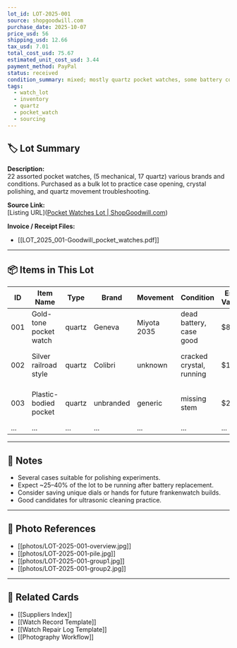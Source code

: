 ```yaml
---
lot_id: LOT-2025-001
source: shopgoodwill.com
purchase_date: 2025-10-07
price_usd: 56
shipping_usd: 12.66
tax_usd: 7.01
total_cost_usd: 75.67
estimated_unit_cost_usd: 3.44
payment_method: PayPal
status: received
condition_summary: mixed; mostly quartz pocket watches, some battery corrosion and missing crystals
tags:
  - watch_lot
  - inventory
  - quartz
  - pocket_watch
  - sourcing
---
```


## 🏷️ Lot Summary
**Description:**  
22 assorted pocket watches, (5 mechanical, 17 quartz) various brands and conditions. Purchased as a bulk lot to practice case opening, crystal polishing, and quartz movement troubleshooting.  

**Source Link:**  
[Listing URL]([Pocket Watches Lot | ShopGoodwill.com](https://shopgoodwill.com/item/243781064?sc_src=email_1371705&sc_lid=229527549&sc_llid=28040232))  

**Invoice / Receipt Files:**  
- [[LOT_2025_001-Goodwill_pocket_watches.pdf]]

---

## 📦 Items in This Lot
| ID  | Item Name              | Type   | Brand     | Movement    | Condition                | Est. Value | Link                             |
| --- | ---------------------- | ------ | --------- | ----------- | ------------------------ | ---------- | -------------------------------- |
| 001 | Gold-tone pocket watch | quartz | Geneva    | Miyota 2035 | dead battery, case good  | $8         | [[Watch-Geneva-Goldtone-001]]    |
| 002 | Silver railroad style  | quartz | Colibri   | unknown     | cracked crystal, running | $10        | [[Watch-Colibri-SilverRail-002]] |
| 003 | Plastic-bodied pocket  | quartz | unbranded | generic     | missing stem             | $2         | [[Watch-Plastic-Generic-003]]    |
| ... | ...                    | ...    | ...       | ...         | ...                      | ...        | ...                              |

---

## 🧩 Notes
- Several cases suitable for polishing experiments.
- Expect ~25–40% of the lot to be running after battery replacement.
- Consider saving unique dials or hands for future frankenwatch builds.
- Good candidates for ultrasonic cleaning practice.

---

## 📸 Photo References
- [[photos/LOT-2025-001-overview.jpg]]
- [[photos/LOT-2025-001-pile.jpg]]
- [[photos/LOT-2025-001-group1.jpg]]
- [[photos/LOT-2025-001-group2.jpg]]

---

## 🔗 Related Cards
- [[Suppliers Index]]
- [[Watch Record Template]]
- [[Watch Repair Log Template]]
- [[Photography Workflow]]

